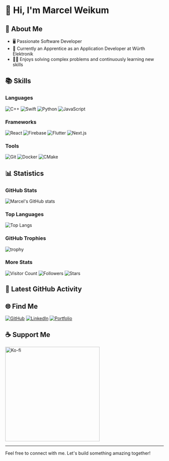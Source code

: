 # 👋 Hi, I'm Marcel Weikum

## 🚀 About Me
- 🖥️ Passionate Software Developer
- 💼 Currently an Apprentice as an Application Developer at Würth Elektronik
- 👨‍💻 Enjoys solving complex problems and continuously learning new skills

## 📚 Skills
### Languages
![C++](https://img.shields.io/badge/C++-00599C?style=for-the-badge&logo=c%2B%2B&logoColor=white)
![Swift](https://img.shields.io/badge/Swift-FA7343?style=for-the-badge&logo=swift&logoColor=white)
![Python](https://img.shields.io/badge/Python-3776AB?style=for-the-badge&logo=python&logoColor=white)
![JavaScript](https://img.shields.io/badge/JavaScript-F7DF1E?style=for-the-badge&logo=javascript&logoColor=black)

### Frameworks
![React](https://img.shields.io/badge/React-20232A?style=for-the-badge&logo=react&logoColor=61DAFB)
![Firebase](https://img.shields.io/badge/Firebase-FFCA28?style=for-the-badge&logo=firebase&logoColor=black)
![Flutter](https://img.shields.io/badge/Flutter-02569B?style=for-the-badge&logo=flutter&logoColor=white)
![Next.js](https://img.shields.io/badge/Next.js-000000?style=for-the-badge&logo=nextdotjs&logoColor=white)

### Tools
![Git](https://img.shields.io/badge/Git-F05032?style=for-the-badge&logo=git&logoColor=white)
![Docker](https://img.shields.io/badge/Docker-2496ED?style=for-the-badge&logo=docker&logoColor=white)
![CMake](https://img.shields.io/badge/CMake-064F8C?style=for-the-badge&logo=cmake&logoColor=white)

## 📊 Statistics
### GitHub Stats
![Marcel's GitHub stats](https://github-readme-stats.vercel.app/api?username=marcelweikum&show_icons=true&theme=radical)

### Top Languages
![Top Langs](https://github-readme-stats.vercel.app/api/top-langs/?username=marcelweikum&layout=compact&theme=radical)

### GitHub Trophies
![trophy](https://github-profile-trophy.vercel.app/?username=marcelweikum&theme=onedark)

### More Stats
![Visitor Count](https://komarev.com/ghpvc/?username=marcelweikum&style=flat-square&color=blue)
![Followers](https://img.shields.io/github/followers/marcelweikum?style=flat-square&logo=github)
![Stars](https://img.shields.io/github/stars/marcelweikum?style=flat-square&logo=github)

## 🏃 Latest GitHub Activity
<!--START_SECTION:activity-->
<!--END_SECTION:activity-->

## 🌐 Find Me
[![GitHub](https://img.shields.io/badge/GitHub-181717?style=for-the-badge&logo=github&logoColor=white)](https://github.com/marcelweikum)
[![LinkedIn](https://img.shields.io/badge/LinkedIn-0077B5?style=for-the-badge&logo=linkedin&logoColor=white)](https://www.linkedin.com/in/marcelweikum)
[![Portfolio](https://img.shields.io/badge/Portfolio-000000?style=for-the-badge&logo=vercel&logoColor=white)](https://marcelweikum.de)

## ☕ Support Me
  <a href="https://ko-fi.com/marcelweikum">
    <img src="https://ko-fi.com/img/githubbutton_sm.svg" alt="Ko-fi" style="width:300px;">
  </a>

---

Feel free to connect with me. Let's build something amazing together!
